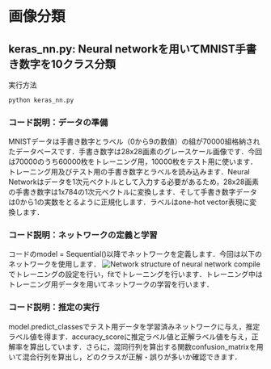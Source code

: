 ﻿# 画像分類

## keras_nn.py: Neural networkを用いてMNIST手書き数字を10クラス分類

実行方法
```bash
python keras_nn.py
```

### コード説明：データの準備
MNISTデータは手書き数字とラベル（0から9の数値）の組が70000組格納されたデータベースです．手書き数字は28x28画素のグレースケール画像です．今回は70000のうち60000枚をトレーニング用，10000枚をテスト用に使います．
トレーニング用及びテスト用の手書き数字とラベルを読み込みます．Neural Networkはデータを1次元ベクトルとして入力する必要があるため，28x28画素の手書き数字は1x784の1次元ベクトルに変換します．そして手書き数字データは0から1の実数をとるように正規化します．ラベルはone-hot vector表現に変換します． 

### コード説明：ネットワークの定義と学習
コードのmodel = Sequential()以降でネットワークを定義します．今回は以下のネットワークを使用します．
![Network structure of neural network](https://github.com/modafone/dmed/blob/master/classification/images/network_nn.png)
compileでトレーニングの設定を行い，fitでトレーニングを行います．トレーニング中はトレーニング用データを用いてネットワークの学習を行います．

### コード説明：推定の実行
model.predict_classesでテスト用データを学習済みネットワークに与え，推定ラベル値を得ます．accuracy_scoreに推定ラベル値と正解ラベル値を与え，正解率を算出しています．さらに，混同行列を算出する関数confusion_matrixを用いて混合行列を算出し，どのクラスが正解・誤りが多いか確認できます．
